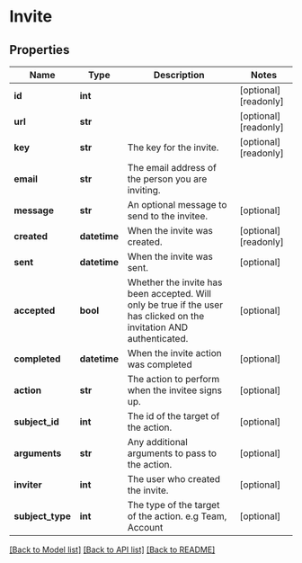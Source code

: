 # Invite

## Properties
Name | Type | Description | Notes
------------ | ------------- | ------------- | -------------
**id** | **int** |  | [optional] [readonly] 
**url** | **str** |  | [optional] [readonly] 
**key** | **str** | The key for the invite. | [optional] [readonly] 
**email** | **str** | The email address of the person you are inviting. | 
**message** | **str** | An optional message to send to the invitee. | [optional] 
**created** | **datetime** | When the invite was created. | [optional] [readonly] 
**sent** | **datetime** | When the invite was sent. | [optional] 
**accepted** | **bool** | Whether the invite has been accepted. Will only be true if the user has clicked on the invitation AND authenticated. | [optional] 
**completed** | **datetime** | When the invite action was completed | [optional] 
**action** | **str** | The action to perform when the invitee signs up. | [optional] 
**subject_id** | **int** | The id of the target of the action. | [optional] 
**arguments** | **str** | Any additional arguments to pass to the action. | [optional] 
**inviter** | **int** | The user who created the invite. | [optional] 
**subject_type** | **int** | The type of the target of the action. e.g Team, Account | [optional] 

[[Back to Model list]](../README.md#documentation-for-models) [[Back to API list]](../README.md#documentation-for-api-endpoints) [[Back to README]](../README.md)


